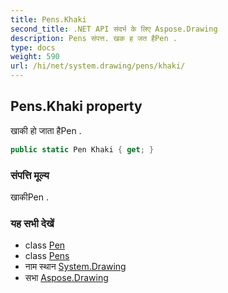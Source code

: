 ```yaml
---
title: Pens.Khaki
second_title: .NET API संदर्भ के लिए Aspose.Drawing
description: Pens संपत्त. खक ह जत हैPen .
type: docs
weight: 590
url: /hi/net/system.drawing/pens/khaki/
---
```

## Pens.Khaki property

खाकी हो जाता हैPen .

```csharp
public static Pen Khaki { get; }
```

### संपत्ति मूल्य

खाकीPen .

### यह सभी देखें

* class [Pen](../../pen/)
* class [Pens](../)
* नाम स्थान [System.Drawing](../../pens/)
* सभा [Aspose.Drawing](../../../)


